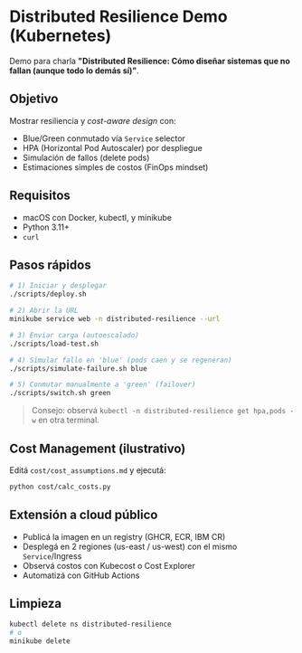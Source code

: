 
# Distributed Resilience Demo (Kubernetes)

Demo para charla **"Distributed Resilience: Cómo diseñar sistemas que no fallan (aunque todo lo demás sí)"**.

## Objetivo
Mostrar resiliencia y *cost-aware design* con:
- Blue/Green conmutado vía `Service` selector
- HPA (Horizontal Pod Autoscaler) por despliegue
- Simulación de fallos (delete pods)
- Estimaciones simples de costos (FinOps mindset)

## Requisitos
- macOS con Docker, kubectl, y minikube
- Python 3.11+
- `curl`

## Pasos rápidos

```bash
# 1) Iniciar y desplegar
./scripts/deploy.sh

# 2) Abrir la URL
minikube service web -n distributed-resilience --url

# 3) Enviar carga (autoescalado)
./scripts/load-test.sh

# 4) Simular fallo en 'blue' (pods caen y se regeneran)
./scripts/simulate-failure.sh blue

# 5) Conmutar manualmente a 'green' (failover)
./scripts/switch.sh green
```

> Consejo: observá `kubectl -n distributed-resilience get hpa,pods -w` en otra terminal.

## Cost Management (ilustrativo)
Editá `cost/cost_assumptions.md` y ejecutá:
```bash
python cost/calc_costs.py
```

## Extensión a cloud público
- Publicá la imagen en un registry (GHCR, ECR, IBM CR)
- Desplegá en 2 regiones (us-east / us-west) con el mismo `Service`/Ingress
- Observá costos con Kubecost o Cost Explorer
- Automatizá con GitHub Actions

## Limpieza
```bash
kubectl delete ns distributed-resilience
# o
minikube delete
```
